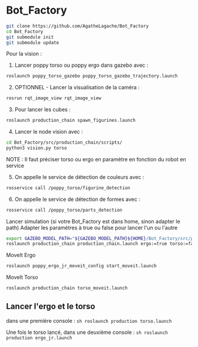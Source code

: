 # Bot_Factory

```sh
git clone https://github.com/AgatheLagache/Bot_Factory
cd Bot_Factory
git submodule init
git submodule update
```

Pour la vision : 
1. Lancer poppy torso ou poppy ergo dans gazebo avec :
```sh
roslaunch poppy_torso_gazebo poppy_torso_gazebo_trajectory.launch
```
2. OPTIONNEL - Lancer la visualisation de la caméra :
```sh
rosrun rqt_image_view rqt_image_view
```
3. Pour lancer les cubes :
```sh
roslaunch production_chain spawn_figurines.launch
```
4. Lancer le node vision avec :
```sh
cd Bot_Factory/src/production_chain/scripts/
python3 vision.py torso
```
NOTE : Il faut préciser torso ou ergo en paramètre en fonction du robot en service

5. On appelle le service de détection de couleurs avec :
```sh
rosservice call /poppy_torso/figurine_detection
```
6. On appelle le service de détection de formes avec : 
```sh
rosservice call /poppy_torso/parts_detection
```


Lancer simulation (si votre Bot_Factory est dans home, sinon adapter le path)
Adapter les paramètres à true ou false pour lancer l'un ou l'autre
```sh
export GAZEBO_MODEL_PATH="${GAZEBO_MODEL_PATH}${HOME}/Bot_Factory/src/production_chain/models/:"
roslaunch production_chain production_chain.launch ergo:=true torso:=false
```

MoveIt Ergo
```sh
roslaunch poppy_ergo_jr_moveit_config start_moveit.launch 
```

MoveIt Torso
```sh
roslaunch production_chain torso_moveit.launch
```


## Lancer l'ergo et le torso
dans une première console :
``sh
roslaunch production torso.launch
``

Une fois le torso lancé, dans une deuxième console :
``sh
roslaunch production ergo_jr.launch
``

